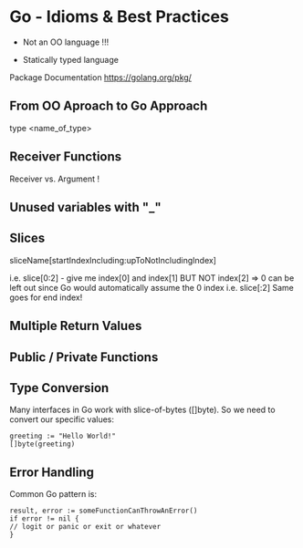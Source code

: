 # Go - Idioms & Best Practices

* Not an OO language !!!

* Statically typed language

Package Documentation https://golang.org/pkg/

## From OO Aproach to Go Approach

type <name_of_type> <datatype>

## Receiver Functions

Receiver vs. Argument !

## Unused variables with "_"

## Slices

sliceName[startIndexIncluding:upToNotIncludingIndex]

i.e. slice[0:2] - give me index[0] and index[1] BUT NOT index[2]
=> 0 can be left out since Go would automatically assume the 0 index
i.e. slice[:2]
Same goes for end index!

## Multiple Return Values

## Public / Private Functions

## Type Conversion
Many interfaces in Go work with slice-of-bytes ([]byte). So we need to convert
our specific values:

```
greeting := "Hello World!"
[]byte(greeting)
```

## Error Handling

Common Go pattern is:

```
result, error := someFunctionCanThrowAnError()
if error != nil {
// logit or panic or exit or whatever
}
```